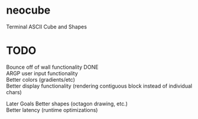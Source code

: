 # neocube
Terminal ASCII Cube and Shapes

# TODO
Bounce off of wall functionality DONE <br />
ARGP user input functionality <br />
Better colors (gradients/etc) <br />
Better display functionality (rendering contiguous block instead of individual chars) 

Later Goals
Better shapes (octagon drawing, etc.) <br />
Better latency (runtime optimizations) 
